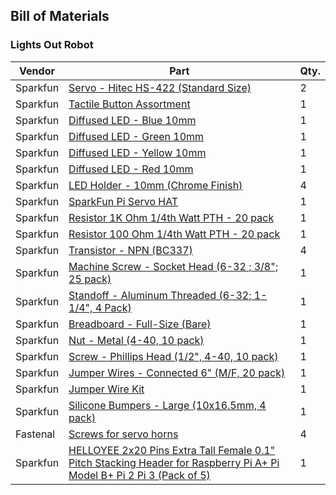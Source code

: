 ## Bill of Materials

### Lights Out Robot

| Vendor       | Part          | Qty.  |
| ------------ | ------------- | ----- |
| Sparkfun | [Servo - Hitec HS-422 (Standard Size)](https://www.sparkfun.com/products/11884) | 2 |
| Sparkfun | [Tactile Button Assortment](https://www.sparkfun.com/products/10302) | 1 |
| Sparkfun | [Diffused LED - Blue 10mm](https://www.sparkfun.com/products/10635) | 1 |
| Sparkfun | [Diffused LED - Green 10mm](https://www.sparkfun.com/products/10633) | 1 |
| Sparkfun | [Diffused LED - Yellow 10mm](https://www.sparkfun.com/products/10634) | 1 |
| Sparkfun | [Diffused LED - Red 10mm](https://www.sparkfun.com/products/10632) | 1 |
| Sparkfun | [LED Holder - 10mm (Chrome Finish)](https://www.sparkfun.com/products/11148) | 4 |
| Sparkfun | [SparkFun Pi Servo HAT](https://www.sparkfun.com/products/14328) | 1 |
| Sparkfun | [Resistor 1K Ohm 1/4th Watt PTH - 20 pack](https://www.sparkfun.com/products/13760) | 1 |
| Sparkfun | [Resistor 100 Ohm 1/4th Watt PTH - 20 pack](https://www.sparkfun.com/products/13761) | 1 |
| Sparkfun | [Transistor - NPN (BC337)](https://www.sparkfun.com/products/13689) | 4 |
| Sparkfun | [Machine Screw - Socket Head (6-32 ; 3/8"; 25 pack)](https://www.sparkfun.com/products/12423) | 1 |
| Sparkfun | [Standoff - Aluminum Threaded (6-32; 1-1/4", 4 Pack)](https://www.sparkfun.com/products/13136) | 1 |
| Sparkfun | [Breadboard - Full-Size (Bare)](https://www.sparkfun.com/products/12615) | 1 |
| Sparkfun | [Nut - Metal (4-40, 10 pack)](https://www.sparkfun.com/products/10454) | 1 |
| Sparkfun | [Screw - Phillips Head (1/2", 4-40, 10 pack)](https://www.sparkfun.com/products/10452) | 1 |
| Sparkfun | [Jumper Wires - Connected 6" (M/F, 20 pack)](https://www.sparkfun.com/products/12794) | 1 |
| Sparkfun | [Jumper Wire Kit](https://www.sparkfun.com/products/124) | 1 |
| Sparkfun | [Silicone Bumpers - Large (10x16.5mm, 4 pack)](https://www.sparkfun.com/products/10594) | 1 |
| Fastenal | [Screws for servo horns](https://www.fastenal.com/products/details/75403) | 4 |
| Sparkfun | [HELLOYEE 2x20 Pins Extra Tall Female 0.1" Pitch Stacking Header for Raspberry Pi A+ Pi Model B+ Pi 2 Pi 3 (Pack of 5)](https://www.amazon.ca/HELLOYEE-Female-Stacking-Header-Raspberry/dp/B071VFG82G/ref=sr_1_fkmr2_1?ie=UTF8&qid=1520001725&sr=8-1-fkmr2&keywords=40+pin++female+stacking+header) | 1 |

